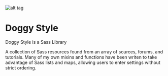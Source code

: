 ![alt tag](http://i.imgur.com/DrR97Jt.png)
# Doggy Style
Doggy Style is a Sass Library

A collection of Sass resources found from an array of sources, forums, and tutorials. Many of my own mixins and functions have been writen to take advantage of Sass lists and maps, allowing users to enter settings without strict ordering. 
